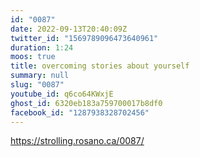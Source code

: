 ```yaml
---
id: "0087"
date: 2022-09-13T20:40:09Z
twitter_id: "1569789096473640961"
duration: 1:24
moos: true
title: overcoming stories about yourself
summary: null
slug: "0087"
youtube_id: q6co64KWxjE
ghost_id: 6320eb183a759700017b8df0
facebook_id: "1287938328702456"
---
```

https://strolling.rosano.ca/0087/
